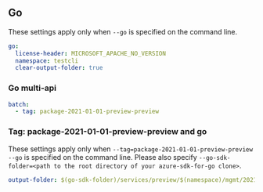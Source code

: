 ## Go

These settings apply only when `--go` is specified on the command line.

```yaml $(go)
go:
  license-header: MICROSOFT_APACHE_NO_VERSION
  namespace: testcli
  clear-output-folder: true
```

### Go multi-api

``` yaml $(go) && $(multiapi)
batch:
  - tag: package-2021-01-01-preview-preview
```

### Tag: package-2021-01-01-preview-preview and go

These settings apply only when `--tag=package-2021-01-01-preview-preview --go` is specified on the command line.
Please also specify `--go-sdk-folder=<path to the root directory of your azure-sdk-for-go clone>`.

```yaml $(tag) == 'package-2021-01-01-preview-preview' && $(go)
output-folder: $(go-sdk-folder)/services/preview/$(namespace)/mgmt/2021-01-01-preview/$(namespace)
```
